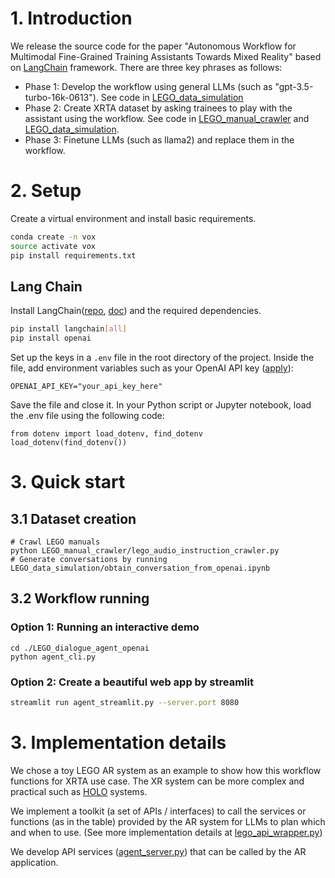 # 1. Introduction
We release the source code for the paper "Autonomous Workflow for Multimodal Fine-Grained Training Assistants Towards Mixed Reality" based on [LangChain](https://github.com/langchain-ai/langchain) framework. 
There are three key phrases as follows:
- Phase 1: Develop the workflow using general LLMs (such as "gpt-3.5-turbo-16k-0613"). See code in [LEGO_data_simulation](LEGO_data_simulation)
- Phase 2: Create XRTA dataset by asking trainees to play with the assistant using the workflow. See code in [LEGO_manual_crawler](LEGO_manual_crawler) and [LEGO_data_simulation](LEGO_data_simulation).
- Phase 3: Finetune LLMs (such as llama2) and replace them in the workflow. 

[//]: # (- [godel]&#40;https://github.com/microsoft/GODEL&#41;)

# 2. Setup
Create a virtual environment and install basic requirements.
```bash
conda create -n vox
source activate vox
pip install requirements.txt
```

## Lang Chain 
Install LangChain([repo](https://github.com/langchain-ai/langchain), [doc](https://python.langchain.com/docs/get_started/introduction)) and the required dependencies.
```bash
pip install langchain[all]
pip install openai
```
Set up the keys in a `.env` file in the root directory of the project. Inside the file, add environment variables such as your OpenAI API key ([apply](https://openai.com/blog/openai-api)):

```file
OPENAI_API_KEY="your_api_key_here"
```
Save the file and close it. In your Python script or Jupyter notebook, load the .env file using the following code:
```file
from dotenv import load_dotenv, find_dotenv
load_dotenv(find_dotenv())
```
# 3. Quick start

## 3.1 Dataset creation
```shell
# Crawl LEGO manuals
python LEGO_manual_crawler/lego_audio_instruction_crawler.py
# Generate conversations by running
LEGO_data_simulation/obtain_conversation_from_openai.ipynb
```

## 3.2 Workflow running
### Option 1: Running an interactive demo
```shell
cd ./LEGO_dialogue_agent_openai
python agent_cli.py
```
### Option 2: Create a beautiful web app by streamlit
```bash
streamlit run agent_streamlit.py --server.port 8080
```

# 3. Implementation details
We chose a toy LEGO AR system as an example to show how this workflow functions for XRTA use case.
The XR system can be more complex and practical such as [HOLO](https://holo-light.com/) systems.

We implement a toolkit (a set of APIs / interfaces) to call the services or functions (as in the table) provided by the AR system for LLMs to plan which and when to use.
(See more implementation details at [lego_api_wrapper.py](tools_wrappers/lego_api_wrapper_da_request.py))

We develop API services ([agent_server.py](agent_server.py)) that can be called by the AR application. 
